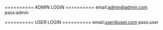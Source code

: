 ========== ADMIN LOGIN ==========
email:admin@admin.com
pass:admin


========== USER LOGIN ==========
email:user@user.com
pass:user
 
 
